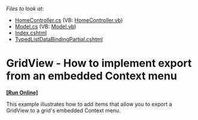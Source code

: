 <!-- default file list -->
*Files to look at*:

* [HomeController.cs](./CS/Controllers/HomeController.cs) (VB: [HomeController.vb](./VB/Controllers/HomeController.vb))
* [Model.cs](./CS/Models/Model.cs) (VB: [Model.vb](./VB/Models/Model.vb))
* [Index.cshtml](./CS/Views/Home/Index.cshtml)
* [TypedListDataBindingPartial.cshtml](./CS/Views/Home/TypedListDataBindingPartial.cshtml)
<!-- default file list end -->
# GridView - How to implement export from an embedded Context menu
<!-- run online -->
**[[Run Online]](https://codecentral.devexpress.com/t150435/)**
<!-- run online end -->


<p>This example illustrates how to add items that allow you to export a GridView to a grid's embedded Context menu. </p>

<br/>



